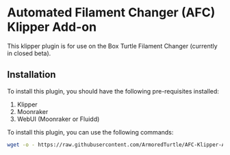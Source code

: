 # Automated Filament Changer (AFC) Klipper Add-on

This klipper plugin is for use on the Box Turtle Filament Changer (currently in closed beta). 

## Installation

To install this plugin, you should have the following pre-requisites installed:

  1) Klipper
  2) Moonraker
  3) WebUI (Moonraker or Fluidd) 

To install this plugin, you can use the following commands:

```bash
wget -o - https://raw.githubusercontent.com/ArmoredTurtle/AFC-Klipper-Add-On/main/install-afc.sh | bash
```

